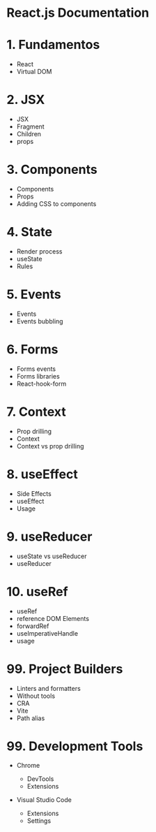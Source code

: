 # React.js Documentation

# 1. Fundamentos

- React
- Virtual DOM

# 2. JSX

- JSX
- Fragment
- Children
- props

# 3. Components

- Components
- Props
- Adding CSS to components

# 4. State

- Render process
- useState
- Rules

# 5. Events

- Events
- Events bubbling

# 6. Forms

- Forms events
- Forms libraries
- React-hook-form

# 7. Context

- Prop drilling
- Context
- Context vs prop drilling

# 8. useEffect

- Side Effects
- useEffect
- Usage

# 9. useReducer

- useState vs useReducer
- useReducer

# 10. useRef

- useRef
- reference DOM Elements
- forwardRef
- useImperativeHandle
- usage

# 99. Project Builders

- Linters and formatters
- Without tools
- CRA
- Vite
- Path alias

# 99. Development Tools

- Chrome

  - DevTools
  - Extensions

- Visual Studio Code
  - Extensions
  - Settings
